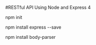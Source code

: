 
#RESTful API Using Node and Express 4

npm init

npm install express --save

npm install body-parser
